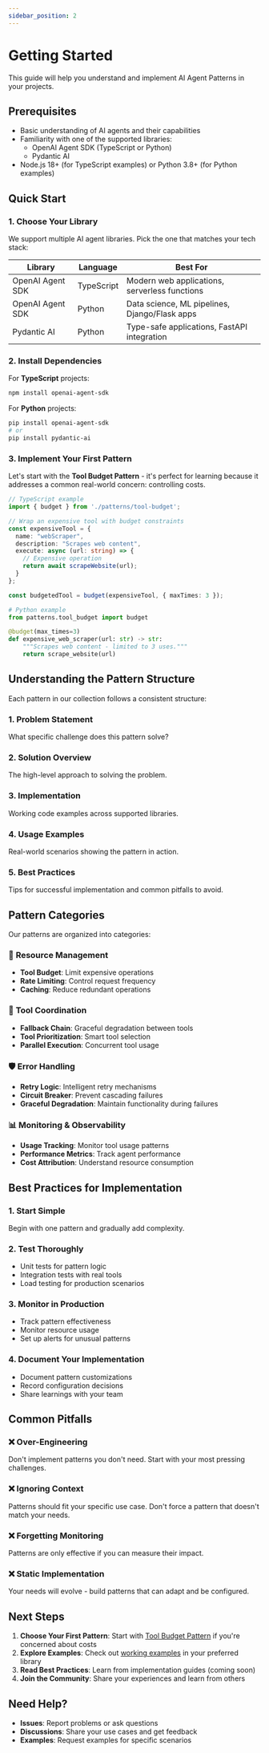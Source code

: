 ```yaml
---
sidebar_position: 2
---
```


# Getting Started

This guide will help you understand and implement AI Agent Patterns in your projects.

## Prerequisites

- Basic understanding of AI agents and their capabilities
- Familiarity with one of the supported libraries:
  - OpenAI Agent SDK (TypeScript or Python)
  - Pydantic AI
- Node.js 18+ (for TypeScript examples) or Python 3.8+ (for Python examples)

## Quick Start

### 1. Choose Your Library

We support multiple AI agent libraries. Pick the one that matches your tech stack:

| Library | Language | Best For |
|---------|----------|----------|
| OpenAI Agent SDK | TypeScript | Modern web applications, serverless functions |
| OpenAI Agent SDK | Python | Data science, ML pipelines, Django/Flask apps |
| Pydantic AI | Python | Type-safe applications, FastAPI integration |

### 2. Install Dependencies

For **TypeScript** projects:
```bash
npm install openai-agent-sdk
```

For **Python** projects:
```bash
pip install openai-agent-sdk
# or
pip install pydantic-ai
```

### 3. Implement Your First Pattern

Let's start with the **Tool Budget Pattern** - it's perfect for learning because it addresses a common real-world concern: controlling costs.

```typescript
// TypeScript example
import { budget } from './patterns/tool-budget';

// Wrap an expensive tool with budget constraints
const expensiveTool = {
  name: "webScraper",
  description: "Scrapes web content",
  execute: async (url: string) => {
    // Expensive operation
    return await scrapeWebsite(url);
  }
};

const budgetedTool = budget(expensiveTool, { maxTimes: 3 });
```

```python
# Python example
from patterns.tool_budget import budget

@budget(max_times=3)
def expensive_web_scraper(url: str) -> str:
    """Scrapes web content - limited to 3 uses."""
    return scrape_website(url)
```

## Understanding the Pattern Structure

Each pattern in our collection follows a consistent structure:

### 1. **Problem Statement**
What specific challenge does this pattern solve?

### 2. **Solution Overview**
The high-level approach to solving the problem.

### 3. **Implementation**
Working code examples across supported libraries.

### 4. **Usage Examples**
Real-world scenarios showing the pattern in action.

### 5. **Best Practices**
Tips for successful implementation and common pitfalls to avoid.

## Pattern Categories

Our patterns are organized into categories:

### 🔧 **Resource Management**
- **Tool Budget**: Limit expensive operations
- **Rate Limiting**: Control request frequency
- **Caching**: Reduce redundant operations

### 🤝 **Tool Coordination**
- **Fallback Chain**: Graceful degradation between tools
- **Tool Prioritization**: Smart tool selection
- **Parallel Execution**: Concurrent tool usage

### 🛡️ **Error Handling**
- **Retry Logic**: Intelligent retry mechanisms
- **Circuit Breaker**: Prevent cascading failures
- **Graceful Degradation**: Maintain functionality during failures

### 📊 **Monitoring & Observability**
- **Usage Tracking**: Monitor tool usage patterns
- **Performance Metrics**: Track agent performance
- **Cost Attribution**: Understand resource consumption

## Best Practices for Implementation

### 1. **Start Simple**
Begin with one pattern and gradually add complexity.

### 2. **Test Thoroughly**
- Unit tests for pattern logic
- Integration tests with real tools
- Load testing for production scenarios

### 3. **Monitor in Production**
- Track pattern effectiveness
- Monitor resource usage
- Set up alerts for unusual patterns

### 4. **Document Your Implementation**
- Document pattern customizations
- Record configuration decisions
- Share learnings with your team

## Common Pitfalls

### ❌ **Over-Engineering**
Don't implement patterns you don't need. Start with your most pressing challenges.

### ❌ **Ignoring Context**
Patterns should fit your specific use case. Don't force a pattern that doesn't match your needs.

### ❌ **Forgetting Monitoring**
Patterns are only effective if you can measure their impact.

### ❌ **Static Implementation**
Your needs will evolve - build patterns that can adapt and be configured.

## Next Steps

1. **Choose Your First Pattern**: Start with [Tool Budget Pattern](./patterns/tool-budget.md) if you're concerned about costs
2. **Explore Examples**: Check out [working examples](./examples/tool-budget-openai-ts.md) in your preferred library
3. **Read Best Practices**: Learn from implementation guides (coming soon)
4. **Join the Community**: Share your experiences and learn from others

## Need Help?

- **Issues**: Report problems or ask questions
- **Discussions**: Share your use cases and get feedback
- **Examples**: Request examples for specific scenarios 
